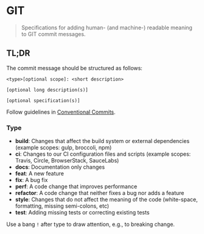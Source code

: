 # GIT

> Specifications for adding human- (and machine-) readable meaning to GIT commit messages.

## TL;DR

The commit message should be structured as follows:

```text
<type>[optional scope]: <short description>

[optional long description(s)]

[optional specification(s)]
```
Follow guidelines in [Conventional Commits](https://www.conventionalcommits.org/en/v1.0.0/).

### Type

* **build**: Changes that affect the build system or external dependencies (example scopes: gulp, broccoli, npm)
* **ci**: Changes to our CI configuration files and scripts (example scopes: Travis, Circle, BrowserStack, SauceLabs)
* **docs**: Documentation only changes
* **feat**: A new feature
* **fix**: A bug fix
* **perf**: A code change that improves performance
* **refactor**: A code change that neither fixes a bug nor adds a feature
* **style**: Changes that do not affect the meaning of the code (white-space, formatting, missing semi-colons, etc)
* **test**: Adding missing tests or correcting existing tests

Use a bang `!` after type to draw attention, e.g., to breaking change. 

